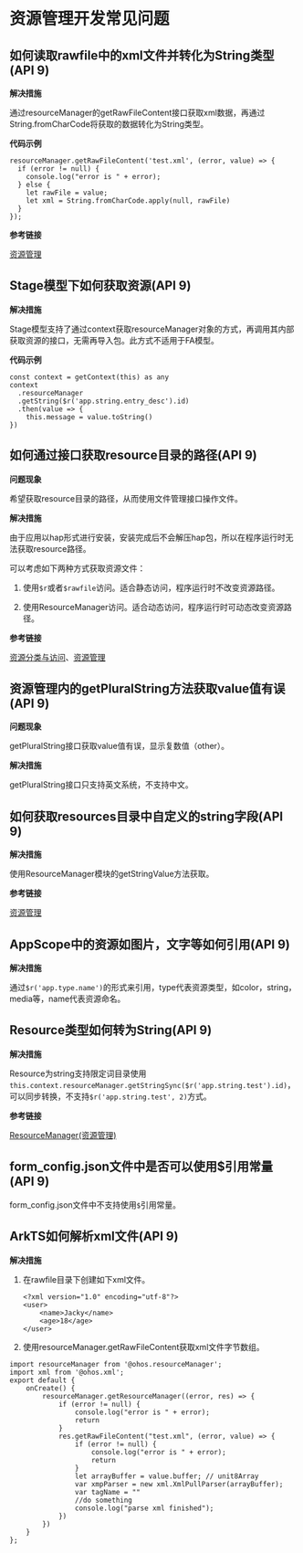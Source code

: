 # 资源管理开发常见问题

<!--Kit: Localization Kit-->
<!--Subsystem: Global-->
<!--Owner: @liule_123-->
<!--Designer: @buda_wy-->
<!--Tester: @lpw_work-->
<!--Adviser: @Brilliantry_Rui-->

## 如何读取rawfile中的xml文件并转化为String类型(API 9)

**解决措施**

通过resourceManager的getRawFileContent接口获取xml数据，再通过String.fromCharCode将获取的数据转化为String类型。

**代码示例**

```
resourceManager.getRawFileContent('test.xml', (error, value) => {
  if (error != null) {
    console.log("error is " + error);
  } else {
    let rawFile = value;
    let xml = String.fromCharCode.apply(null, rawFile)
  }
});
```

**参考链接**

[资源管理](../reference/apis-localization-kit/js-apis-resource-manager.md)


## Stage模型下如何获取资源(API 9)

**解决措施**

Stage模型支持了通过context获取resourceManager对象的方式，再调用其内部获取资源的接口，无需再导入包。此方式不适用于FA模型。

**代码示例**

```
const context = getContext(this) as any
context 
  .resourceManager
  .getString($r('app.string.entry_desc').id)
  .then(value => {
    this.message = value.toString()
})
```


## 如何通过接口获取resource目录的路径(API 9)

**问题现象**

希望获取resource目录的路径，从而使用文件管理接口操作文件。

**解决措施**

由于应用以hap形式进行安装，安装完成后不会解压hap包，所以在程序运行时无法获取resource路径。

可以考虑如下两种方式获取资源文件：

1. 使用`$r`或者`$rawfile`访问。适合静态访问，程序运行时不改变资源路径。

2. 使用ResourceManager访问。适合动态访问，程序运行时可动态改变资源路径。

**参考链接**

[资源分类与访问](../quick-start/resource-categories-and-access.md)、[资源管理](../reference/apis-localization-kit/js-apis-resource-manager.md)


## 资源管理内的getPluralString方法获取value值有误(API 9)

**问题现象**

getPluralString接口获取value值有误，显示复数值（other）。

**解决措施**

getPluralString接口只支持英文系统，不支持中文。


## 如何获取resources目录中自定义的string字段(API 9)

**解决措施**

使用ResourceManager模块的getStringValue方法获取。

**参考链接**

[资源管理](../reference/apis-localization-kit/js-apis-resource-manager.md#getstringvalue9)


## AppScope中的资源如图片，文字等如何引用(API 9)

**解决措施**

通过`$r('app.type.name')`的形式来引用，type代表资源类型，如color，string，media等，name代表资源命名。


## Resource类型如何转为String(API 9)

**解决措施**

Resource为string支持限定词目录使用`this.context.resourceManager.getStringSync($r('app.string.test').id)`，可以同步转换，不支持`$r('app.string.test', 2)`方式。

**参考链接**

[ResourceManager\(资源管理\)](../reference/apis-localization-kit/js-apis-resource-manager.md#getstringsync9)


## form_config.json文件中是否可以使用$引用常量(API 9)

form_config.json文件中不支持使用`$`引用常量。


## ArkTS如何解析xml文件(API 9)

**解决措施**

1. 在rawfile目录下创建如下xml文件。

   ```
   <?xml version="1.0" encoding="utf-8"?>
   <user>
       <name>Jacky</name>
       <age>18</age>
   </user>
   ```

2. 使用resourceManager.getRawFileContent获取xml文件字节数组。

```
import resourceManager from '@ohos.resourceManager';
import xml from '@ohos.xml';
export default {
    onCreate() {
        resourceManager.getResourceManager((error, res) => {
            if (error != null) {
                console.log("error is " + error);
                return
            }
            res.getRawFileContent("test.xml", (error, value) => {
                if (error != null) {
                    console.log("error is " + error);
                    return
                }
                let arrayBuffer = value.buffer; // unit8Array
                var xmpParser = new xml.XmlPullParser(arrayBuffer);
                var tagName = ""
                //do something
                console.log("parse xml finished");
            })
        })
    }
};
```
